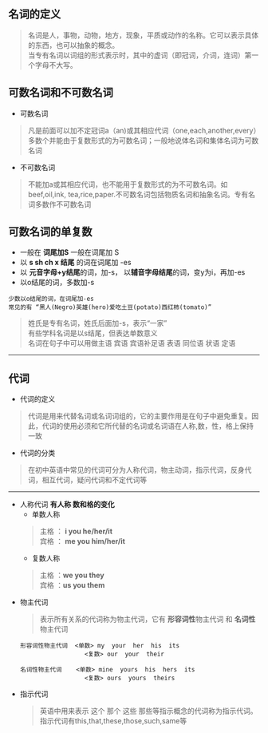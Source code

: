 ## 名词的定义  
  > 名词是人，事物，动物，地方，现象，平质或动作的名称。它可以表示具体的东西，也可以抽象的概念。   
  > 当专有名词以词组的形式表示时，其中的虚词（即冠词，介词，连词）第一个字母不大写。    
## 可数名词和不可数名词  
  + 可数名词  
  > 凡是前面可以加不定冠词a（an)或其相应代词（one,each,another,every）多数个并能由于复数形式的为可数名词；一般地说体名词和集体名词为可数名词  
  + 不可数名词  
  > 不能加a或其相应代词，也不能用于复数形式的为不可数名词。如beef,oil,ink, tea,rice,paper.不可数名词包括物质名词和抽象名词。专有名词多数作不可数名词  
## 可数名词的单复数  
  + 一般在 **词尾加S** 一般在词尾加 S  
  + 以 **s sh ch x 结尾** 的词在词尾加 -es  
  + 以 **元音字母+y结尾**的词，加-s， 以**辅音字母结尾**的词，变y为i，再加-es  
  + 以o结尾的词，多数加-s  
  ```
  少数以o结尾的词，在词尾加-es
  常见的有 “黑人(Negro)英雄(hero)爱吃土豆(potato)西红柿(tomato)”
  ```  
  > 姓氏是专有名词，姓氏后面加-s，表示“一家”  
  > 有些学科名词是以s结尾，但表达单数意义  
  > 名词在句子中可以用做主语 宾语 宾语补足语 表语 同位语 状语 定语  
---  

## 代词  
  + 代词的定义  
  > 代词是用来代替名词或名词词组的，它的主要作用是在句子中避免重复。因此，代词的使用必须和它所代替的名词或名词语在人称,数，性，格上保持一致  
  + 代词的分类  
  > 在初中英语中常见的代词可分为人称代词，物主动词，指示代词，反身代词，相互代词，疑问代词和不定代词等 
---    
  + 人称代词  **有人称 数和格的变化**  
    + 单数人称  
    > 主格 ： **i you he/her/it**  
    > 宾格 ： **me you him/her/it**  
    + 复数人称  
    > 主格 ：**we you they**  
    > 宾格 ：**us you them**
  + 物主代词  
    > 表示所有关系的代词称为物主代词，它有 **形容词性**物主代词 和 **名词性**物主代词  
    ```  
    形容词性物主代词  <单数> my  your  her  his  its  
                      <复数> our  your  their
    
    名词性物主代词    <单数> mine  yours  his  hers  its  
                      <复数> ours  yours  theirs
    ```  
  + 指示代词  
    > 英语中用来表示 这个 那个 这些 那些等指示概念的代词称为指示代词。指示代词有this,that,these,those,such,same等  
  
   
